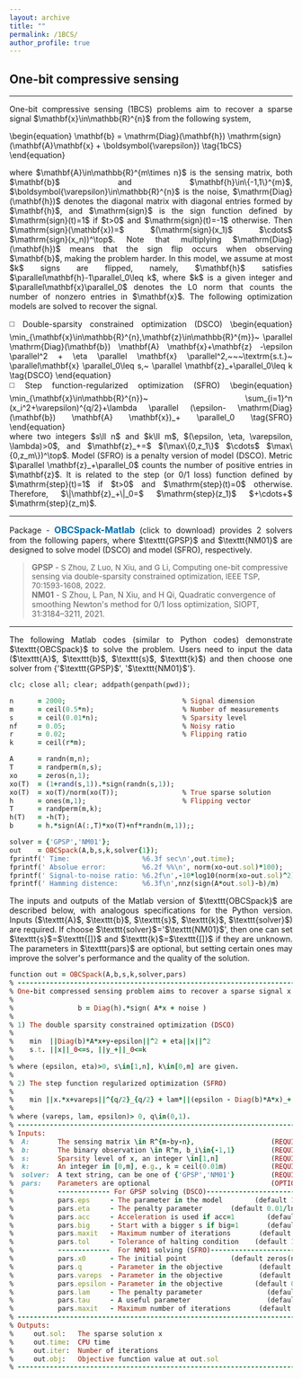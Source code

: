 ```yaml
---
layout: archive
title: ""   
permalink: /1BCS/
author_profile: true
---
```


<style>
a:link {
  text-decoration: none;
}

a:visited {
  text-decoration: none;
}

a:hover {
  text-decoration: underline;
}

a:active {
  text-decoration: underline;
}
</style>


## One-bit compressive sensing 
---
<div style="text-align:justify;">
One-bit compressive sensing (1BCS) problems aim to recover a sparse signal $\mathbf{x}\in\mathbb{R}^{n}$ from the following system,
</div>

\begin{equation}
\mathbf{b} = \mathrm{Diag}(\mathbf{h}) \mathrm{sign}(\mathbf{A}\mathbf{x} + \boldsymbol{\varepsilon}) \tag{1bCS}
\end{equation} 

<div style="text-align:justify;">
where $\mathbf{A}\in\mathbb{R}^{m\times n}$ is the sensing matrix, both $\mathbf{b}$ and $\mathbf{h}\in\{-1,1\}^{m}$, $\boldsymbol{\varepsilon}\in\mathbb{R}^{n}$ is the noise, $\mathrm{Diag}(\mathbf{h})$ denotes the diagonal matrix with diagonal entries formed by $\mathbf{h}$, and $\mathrm{sign}$ is the sign function defined by $\mathrm{sign}(t)=1$ if $t>0$ and $\mathrm{sign}(t)=-1$ otherwise. Then $\mathrm{sign}(\mathbf{x})=$ $(\mathrm{sign}(x_1)$ $\cdots$ $\mathrm{sign}(x_n))^\top$. Note that multiplying $\mathrm{Diag}(\mathbf{h})$ means that the sign flip occurs when observing $\mathbf{b}$, making the problem harder. In this model, we assume at most $k$ signs are flipped, namely, $\mathbf{h}$ satisfies $\parallel\mathbf{h}-1\parallel_0\leq k$, where $k$ is a given integer and $\parallel\mathbf{x}\parallel_0$ denotes the  L0 norm that counts the number of nonzero entries in $\mathbf{x}$. The following optimization models are solved to recover the signal.
</div> 
 <p style="line-height: 2;"></p>
 <div style="text-align:justify;"> 
◻️ Double-sparsity constrained optimization (DSCO)     
\begin{equation}
\min_{\mathbf{x}\in\mathbb{R}^{n},\mathbf{z}\in\mathbb{R}^{m}}~  \parallel  \mathrm{Diag}(\mathbf{b}) \mathbf{A} \mathbf{x}+\mathbf{z} -\epsilon \parallel^2 + \eta \parallel \mathbf{x} \parallel^2,~~~\textrm{s.t.}~ \parallel\mathbf{x} \parallel_0\leq s,~ \parallel \mathbf{z}_+\parallel_0\leq k \tag{DSCO}
\end{equation}
<div style="text-align:justify;"> 
</div> 
◻️ Step function-regularized optimization (SFRO)  
\begin{equation}
\min_{\mathbf{x}\in\mathbb{R}^{n}}~  \sum_{i=1}^n (x_i^2+\varepsilon)^{q/2}+\lambda \parallel (\epsilon- \mathrm{Diag}(\mathbf{b}) \mathbf{A} \mathbf{x})_+ \parallel_0 \tag{SFRO}
\end{equation}
</div> 
<div style="text-align:justify;">
where two integers $s\ll n$ and $k\ll m$, $(\epsilon, \eta, \varepsilon, \lambda)>0$, and $\mathbf{z}_+=$ $(\max\{0,z_1\}$ $\cdots$ $\max\{0,z_m\})^\top$. Model (SFRO) is a penalty version of model (DSCO). Metric $\parallel \mathbf{z}_+\parallel_0$ counts the number of positive entries in $\mathbf{z}$. It is related to the step (or 0/1 loss) function defined by $\mathrm{step}(t)=1$ if $t>0$ and $\mathrm{step}(t)=0$ otherwise. Therefore, $\|\mathbf{z}_+\|_0=$ $\mathrm{step}(z_1)$ $+\cdots+$ $\mathrm{step}(z_m)$.
</div> 
  
---

<div style="text-align:justify;">
Package - <a style="font-size: 16px; font-weight: bold;color:#006DB0" href="\files\OBCSpack-Matlab.zip" target="_blank">OBCSpack-Matlab</a> (click to download) provides 2 solvers from the following papers, where $\texttt{GPSP}$ and $\texttt{NM01}$ are designed to solve  model (DSCO) and model (SFRO), respectively. 
</div>  

> <b style="font-size:14px;color:#777777">GPSP</b> -<span style="font-size: 13.5px"> S Zhou, Z Luo, N Xiu, and G Li, Computing one-bit compressive sensing via double-sparsity constrained optimization, IEEE TSP, 70:1593-1608, 2022. </span>
<br> <b style="font-size:14px;color:#777777">NM01</b> -<span style="font-size: 14px"> S Zhou, L Pan, N Xiu, and H Qi, Quadratic convergence of smoothing Newton's method for 0/1 loss optimization, SIOPT, 31:3184–3211, 2021. </span>

---
<div style="text-align:justify;">
The following Matlab codes (similar to Python codes) demonstrate $\texttt{OBCSpack}$ to solve the problem. Users need to input the data ($\texttt{A}$, $\texttt{b}$, $\texttt{s}$, $\texttt{k}$) and then choose one solver from {'$\texttt{GPSP}$', '$\texttt{NM01}$'}. 
</div>

<p style="line-height: 1;"></p>

```ruby
clc; close all; clear; addpath(genpath(pwd));

n      = 2000;                             % Signal dimension 
m      = ceil(0.5*n);                      % Number of measurements
s      = ceil(0.01*n);                     % Sparsity level
nf     = 0.05;                             % Noisy ratio
r      = 0.02;                             % Flipping ratio
k      = ceil(r*m);

A      = randn(m,n);
T      = randperm(n,s);
xo     = zeros(n,1);                      
xo(T)  = (1+rand(s,1)).*sign(randn(s,1));  
xo(T)  = xo(T)/norm(xo(T));                % True sparse solution
h      = ones(m,1);                        % Flipping vector
T      = randperm(m,k); 
h(T)   = -h(T);
b      = h.*sign(A(:,T)*xo(T)+nf*randn(m,1));; 

solver = {'GPSP','NM01'};
out    = OBCSpack(A,b,s,k,solver{1});  
fprintf(' Time:                  %6.3f sec\n',out.time);
fprintf(' Absolue error:         %6.2f %%\n', norm(xo-out.sol)*100);
fprintf(' Signal-to-noise ratio: %6.2f\n',-10*log10(norm(xo-out.sol)^2));
fprintf(' Hamming distence:      %6.3f\n',nnz(sign(A*out.sol)-b)/m)
```

<div style="text-align:justify;">
The inputs and outputs of the Matlab version of $\texttt{OBCSpack}$ are described below, with analogous specifications for the Python version. Inputs ($\texttt{A}$, $\texttt{b}$, $\texttt{s}$, $\texttt{k}$, $\texttt{solver}$) are required. If choose $\texttt{solver}$='$\texttt{NM01}$', then one can set $\texttt{s}$=$\texttt{[]}$ and $\texttt{k}$=$\texttt{[]}$ if they are unknown. The parameters in $\texttt{pars}$ are optional, but setting certain ones may improve the solver's performance and the quality of the solution.
</div>

<p style="line-height: 1;"></p>

```ruby
function out = OBCSpack(A,b,s,k,solver,pars)
% -------------------------------------------------------------------------
% One-bit compressed sensing problem aims to recover a sparse signal x from
%
%                b = Diag(h).*sign( A*x + noise )
%
% 1) The double sparsity constrained optimization (DSCO)
%
%    min  ||Diag(b)*A*x+y-epsilon||^2 + eta||x||^2
%    s.t. ||x||_0<=s, ||y_+||_0<=k
%
% where (epsilon, eta)>0, s\in[1,n], k\in[0,m] are given.
%
% 2) The step function regularized optimization (SFRO)
%
%    min ||x.*x+vareps||^{q/2}_{q/2} + lam*||(epsilon - Diag(b)*A*x)_+||_0
%
% where (vareps, lam, epsilon)> 0, q\in(0,1).  
% -------------------------------------------------------------------------
% Inputs:
%  A:       The sensing matrix \in R^{m-by-n},                   (REQUIRED)
%  b:       The binary observation \in R^m, b_i\in{-1,1}         (REQUIRED)
%  s:       Sparsity level of x, an integer \in[1,n]             (REQUIRED)      
%  k:       An integer in [0,m], e.g., k = ceil(0.01m)           (REQUIRED)       
%  solver:  A text string, can be one of {'GPSP','NM01'}         (REQUIRED)            
%  pars:    Parameters are optional                              (OPTIONAL) 
%           ------------- For GPSP solving (DSCO)--------------------------
%           pars.eps     - The parameter in the model        (default 1e-4)
%           pars.eta     - The penalty parameter       (default 0.01/ln(n))
%           pars.acc     - Acceleration is used if acc=1        (default 0)
%           pars.big     - Start with a bigger s if big=1       (default 1)
%           pars.maxit   - Maximum number of iterations       (default 1e3) 
%           pars.tol     - Tolerance of halting condition    (default 1e-8)
%           -------------  For NM01 solving (SFRO)-------------------------
%           pars.x0      - The initial point           (default zeros(n,1))
%           pars.q       - Parameter in the objective         (default 0.5)
%           pars.vareps  - Parameter in the objective         (default 0.5)
%           pars.epsilon - Parameter in the objective        (default 0.15)
%           pars.lam     - The penalty parameter                (default 1)
%           pars.tau     - A useful parameter                   (default 1) 
%           pars.maxit   - Maximum number of iterations       (default 1e3)  
% -------------------------------------------------------------------------
% Outputs:
%     out.sol:   The sparse solution x
%     out.time:  CPU time
%     out.iter:  Number of iterations
%     out.obj:   Objective function value at out.sol 
% ------------------------------------------------------------------------
```
